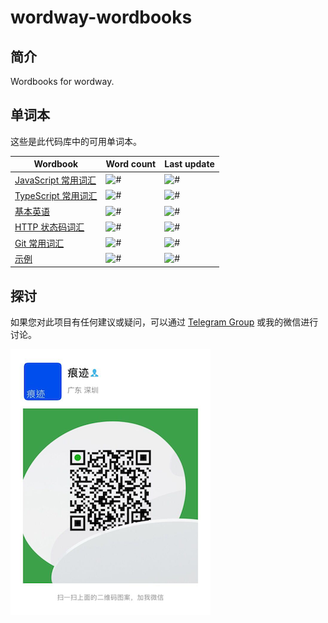 # wordway-wordbooks

## 简介

Wordbooks for wordway.

## 单词本

这些是此代码库中的可用单词本。

<!--WORDWAY-CLI-GENERATE-->

| Wordbook | Word count | Last update |
| -------- | ---------- | ----------- |
| [JavaScript 常用词汇](https://github.com/wordway/wordbook-javascript) | ![#](https://img.shields.io/badge/word%20count-2-blue.svg) | ![#](https://img.shields.io/date/1569037933?label=last%20update) |
| [TypeScript 常用词汇](https://github.com/wordway/wordbook-typescript) | ![#](https://img.shields.io/badge/word%20count-2-blue.svg) | ![#](https://img.shields.io/date/1569037940?label=last%20update) |
| [基本英语](https://github.com/wordway/wordbook-basic-english) | ![#](https://img.shields.io/badge/word%20count-850-blue.svg) | ![#](https://img.shields.io/date/1567930983?label=last%20update) |
| [HTTP 状态码词汇](https://github.com/wordway/wordbook-httpstatuscodes) | ![#](https://img.shields.io/badge/word%20count-112-blue.svg) | ![#](https://img.shields.io/date/1568456817?label=last%20update) |
| [Git 常用词汇](https://github.com/wordway/wordbook-gitscm) | ![#](https://img.shields.io/badge/word%20count-33-blue.svg) | ![#](https://img.shields.io/date/1568456812?label=last%20update) |
| [示例](https://github.com/wordway/wordbook-example) | ![#](https://img.shields.io/badge/word%20count-2-blue.svg) | ![#](https://img.shields.io/date/1569037204?label=last%20update) |

<!--WORDWAY-CLI-GENERATE-->

## 探讨

如果您对此项目有任何建议或疑问，可以通过 [Telegram Group](https://t.me/wordway) 或我的微信进行讨论。

![](./screenshots/wechat_qrcode.png)
